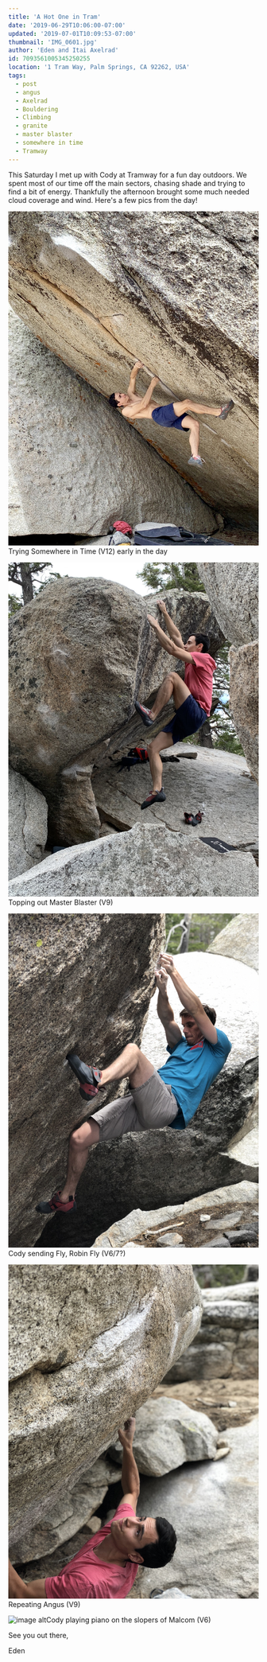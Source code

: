 ```yaml
---
title: 'A Hot One in Tram'
date: '2019-06-29T10:06:00-07:00'
updated: '2019-07-01T10:09:53-07:00'
thumbnail: 'IMG_0601.jpg'
author: 'Eden and Itai Axelrad'
id: 7093561005345250255
location: '1 Tram Way, Palm Springs, CA 92262, USA'
tags:
  - post
  - angus
  - Axelrad
  - Bouldering
  - Climbing
  - granite
  - master blaster
  - somewhere in time
  - Tramway
---
```

This Saturday I met up with Cody at Tramway for a fun day outdoors. We spent most of our time off the main sectors, chasing shade and trying to find a bit of energy. Thankfully the afternoon brought some much needed cloud coverage and wind. Here's a few pics from the day!

![image alt](/images/IMG_0601.jpg)Trying Somewhere in Time (V12) early in the day

![image alt](/images/IMG_0619.JPG)Topping out Master Blaster (V9)

![image alt](/images/IMG_8679.jpg)Cody sending Fly, Robin Fly (V6/7?)

![image alt](/images/IMG_8706.jpg)Repeating Angus (V9)

![image alt](/images/IMG_8710.jpg)Cody playing piano on the slopers of Malcom (V6)

See you out there,

Eden
